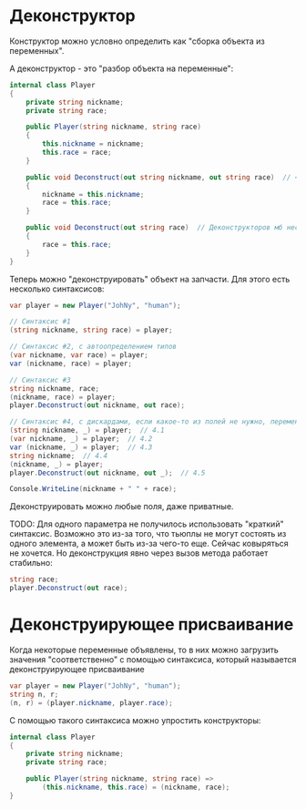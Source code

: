 # Деконструктор

Конструктор можно условно определить как "сборка объекта из переменных". 

А деконструктор - это "разбор объекта на переменные":

```c#
internal class Player
{
    private string nickname;
    private string race;

    public Player(string nickname, string race)
    {
        this.nickname = nickname;
        this.race = race;
    }

    public void Deconstruct(out string nickname, out string race)  // <-- Деконструктор
    {
        nickname = this.nickname;
        race = this.race;
    }

    public void Deconstruct(out string race)  // Деконструкторов мб несколько
    {
        race = this.race;
    }
}
```

Теперь можно "деконструировать" объект на запчасти. Для этого есть несколько синтаксисов:

```c#
var player = new Player("JohNy", "human");

// Синтаксис #1
(string nickname, string race) = player;

// Синтаксис #2, с автоопределением типов
(var nickname, var race) = player;
var (nickname, race) = player;

// Синтаксис #3
string nickname, race;
(nickname, race) = player;
player.Deconstruct(out nickname, out race);

// Синтаксис #4, с дискардами, если какое-то из полей не нужно, переменную заменяем на _ (дискард)
(string nickname, _) = player;  // 4.1
(var nickname, _) = player;  // 4.2
var (nickname, _) = player;  // 4.3
string nickname;  // 4.4
(nickname, _) = player;
player.Deconstruct(out nickname, out _);  // 4.5

Console.WriteLine(nickname + " " + race);
```

Деконструировать можно любые поля, даже приватные.

TODO: Для одного параметра не получилось использовать "краткий" синтаксис. Возможно это из-за того, что тьюплы не могут состоять из одного элемента, а может быть из-за чего-то еще. Сейчас ковыряться не хочется. Но деконструкция явно через вызов метода работает стабильно:

```c#
string race;
player.Deconstruct(out race);
```

# Деконструирующее присваивание

Когда некоторые переменные объявлены, то в них можно загрузить значения "соответственно" с помощью синтаксиса, который называется деконструирующее присваивание

```c#
var player = new Player("JohNy", "human");
string n, r;
(n, r) = (player.nickname, player.race);
```

С помощью такого синтаксиса можно упростить конструкторы:

```c#
internal class Player
{
    private string nickname;
    private string race;

    public Player(string nickname, string race) =>
        (this.nickname, this.race) = (nickname, race);
}
```

